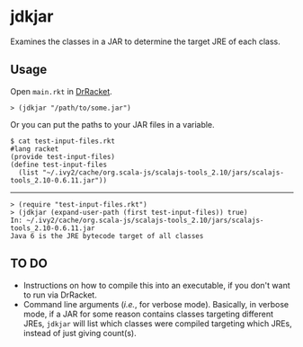 jdkjar
======
Examines the classes in a JAR to determine the target JRE of each class.

## Usage

Open `main.rkt` in [DrRacket](https://racket-lang.org/).

    > (jdkjar "/path/to/some.jar")

Or you can put the paths to your JAR files in a variable.

	$ cat test-input-files.rkt
	#lang racket
	(provide test-input-files)
	(define test-input-files
	  (list "~/.ivy2/cache/org.scala-js/scalajs-tools_2.10/jars/scalajs-tools_2.10-0.6.11.jar"))
---
	> (require "test-input-files.rkt")
	> (jdkjar (expand-user-path (first test-input-files)) true)
	In: ~/.ivy2/cache/org.scala-js/scalajs-tools_2.10/jars/scalajs-tools_2.10-0.6.11.jar
	Java 6 is the JRE bytecode target of all classes

## TO DO

* Instructions on how to compile this into an executable, if you don't want to run via DrRacket.
* Command line arguments (_i.e._, for verbose mode).  Basically, in verbose mode, if a JAR for some reason contains classes targeting different JREs, `jdkjar` will list which classes were compiled targeting which JREs, instead of just giving count(s).
